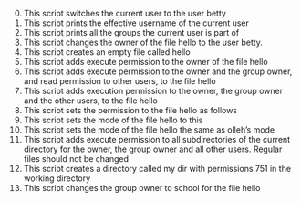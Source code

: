 0. This script switches the current user to the user betty
1. This script prints the effective username of the current user
2. This script prints all the groups the current user is part of
3. This script changes the owner of the file hello to the user betty.
4. This script creates an empty file called hello
5. This script adds execute permission to the owner of the file hello
6. This script adds execute permission to the owner and the group owner, and read permission to other users, to the file hello
7. This script adds execution permission to the owner, the group owner and the other users, to the file hello
8. This script sets the permission to the file hello as follows
9. This script sets the mode of the file hello to this
10. This script sets the mode of the file hello the same as olleh’s mode
11. This script adds execute permission to all subdirectories of the current directory for the owner, the group owner and all other users. Regular files should not be changed
12. This script creates a directory called my dir with permissions 751 in the working directory
13. This script changes the group owner to school for the file hello
